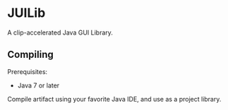 # JUILib
A clip-accelerated Java GUI Library.

## Compiling

Prerequisites:
* Java 7 or later

Compile artifact using your favorite Java IDE, and use as a project library.
